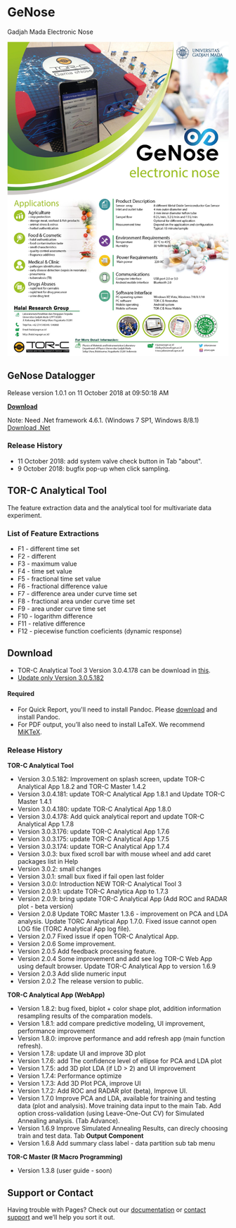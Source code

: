 # GeNose
Gadjah Mada Electronic Nose

![alt text](https://raw.githubusercontent.com/torcugm/GeNose/master/Poster%20GeNose%202018.jpg)

## GeNose Datalogger

Release version 1.0.1 on 11 October 2018 at 09:50:18 AM

[**Download**](mailto::torc.ugm@gmail.com)

Note: Need .Net framework 4.6.1. (Windows 7 SP1, Windows 8/8.1) [Download .Net](https://www.microsoft.com/en-us/download/details.aspx?id=49982)


### Release History

- 11 October 2018: add system valve check button in Tab "about".
- 9 October 2018: bugfix pop-up when click sampling.

## TOR-C Analytical Tool

The feature extraction data and the analytical tool for multivariate data experiment.

### List of Feature Extractions

- F1 - different time set
- F2 - different 
- F3 - maximum value 
- F4 - time set value 
- F5 - fractional time set value 
- F6 - fractional difference value 
- F7 - difference area under curve time set
- F8 - fractional area under curve time set
- F9 - area under curve time set
- F10 - logarithm difference	
- F11 - relative difference
- F12 - piecewise function coeficients (dynamic response)

## Download

- TOR-C Analytical Tool 3 Version 3.0.4.178 can be download in [this](mailto::torc.ugm@gmail.com).
- [Update only Version 3.0.5.182](https://drive.google.com/file/d/13PuaGfumisD2BTdyB9C4NVp0nn9LQby_/view?usp=sharing)

#### Required
- For Quick Report, you'll need to install Pandoc. Please [download](https://github.com/jgm/pandoc/releases/latest) and install Pandoc.
- For PDF output, you’ll also need to install LaTeX. We recommend [MiKTeX](https://miktex.org/).

### Release History

**TOR-C Analytical Tool**

- Version 3.0.5.182: Improvement on splash screen, update TOR-C Analytical App 1.8.2 and TOR-C Master 1.4.2
- Version 3.0.4.181: update TOR-C Analytical App 1.8.1 and Update TOR-C Master 1.4.1
- Version 3.0.4.180: update TOR-C Analytical App 1.8.0
- Version 3.0.4.178: Add quick analytical report and update TOR-C Analytical App 1.7.8
- Version 3.0.3.176: update TOR-C Analytical App 1.7.6
- Version 3.0.3.175: update TOR-C Analytical App 1.7.5
- Version 3.0.3.174: update TOR-C Analytical App 1.7.4
- Version 3.0.3: bux fixed scroll bar with mouse wheel and add caret packages list in Help
- Version 3.0.2: small changes
- Version 3.0.1: small bux fixed if fail open last folder
- Version 3.0.0: Introduction NEW TOR-C Analytical Tool 3
- Version 2.0.9.1: update TOR-C Analytica App to 1.7.3
- Version 2.0.9: bring update TOR-C Analytical App (Add ROC and RADAR plot - beta version)
- Version 2.0.8
  Update TORC Master 1.3.6 - improvement on PCA and LDA analysis.
  Update TORC Analytical App 1.7.0.
  Fixed issue cannot open LOG file (TORC Analytical App log file).
- Version 2.0.7
  Fixed issue if open TOR-C Analytical App.
- Version 2.0.6
  Some improvement.
- Version 2.0.5
  Add feedback processing feature.
- Version 2.0.4
  Some improvement and add see log TOR-C Web App using default browser. Update TOR-C Analytical App to version 1.6.9
- Version 2.0.3
  Add slide numeric input
- Version 2.0.2
  The release version to public.

**TOR-C Analytical App (WebApp)**

- Version 1.8.2: bug fixed, biplot + color shape plot, addition information resampling results of the comparation models.
- Version 1.8.1: add compare predictive modeling, UI improvement, performance improvement
- Version 1.8.0: improve performance and add refresh app (main function refresh).
- Version 1.7.8: update UI and improve 3D plot
- Version 1.7.6: add The confidence level of ellipse for PCA and LDA plot
- Version 1.7.5: add 3D plot LDA (if LD > 2) and UI improvement
- Version 1.7.4: Performance optimize
- Version 1.7.3: Add 3D Plot PCA, improve UI
- Version 1.7.2: Add ROC and RADAR plot (beta), Improve UI.
- Version 1.7.0
  Improve PCA and LDA, available for training and testing data (plot and analysis).
  Move training data input to the main Tab.
  Add option cross-validation (using Leave-One-Out CV) for Simulated Annealing analysis. (Tab Advance).
- Version 1.6.9
  Improve Simulated Annealing Results, can direcly choosing train and test data. Tab **Output Component**
- Version 1.6.8
  Add summary class label - data partition sub tab menu



**TOR-C Master (R Macro Programming)**

- Version 1.3.8 (user guide - soon)



## Support or Contact

Having trouble with Pages? Check out our [documentation](http://bit.ly/UserGuideTOR-CApp) or [contact support](mailto:torc.ugm@gmail.com) and we’ll help you sort it out.

